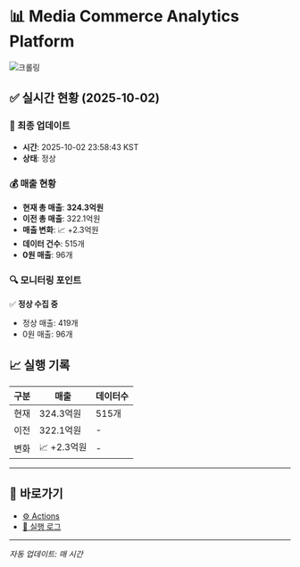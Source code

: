 # 📊 Media Commerce Analytics Platform

![크롤링](https://img.shields.io/badge/크롤링-정상-green)

## ✅ 실시간 현황 (2025-10-02)

### 📍 최종 업데이트
- **시간**: 2025-10-02 23:58:43 KST
- **상태**: 정상

### 💰 매출 현황
- **현재 총 매출**: **324.3억원**
- **이전 총 매출**: 322.1억원
- **매출 변화**: 📈 +2.3억원
- **데이터 건수**: 515개
- **0원 매출**: 96개

### 🔍 모니터링 포인트

✅ **정상 수집 중**
- 정상 매출: 419개
- 0원 매출: 96개


## 📈 실행 기록

| 구분 | 매출 | 데이터수 |
|------|------|----------|
| 현재 | 324.3억원 | 515개 |
| 이전 | 322.1억원 | - |
| 변화 | 📈 +2.3억원 | - |

---

## 🔗 바로가기

- [⚙️ Actions](../../actions)
- [📝 실행 로그](../../actions/workflows/daily_scraping.yml)

---

*자동 업데이트: 매 시간*
